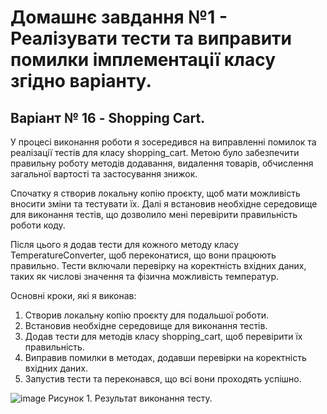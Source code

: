 # Домашнє завдання №1 - Реалізувати тести та виправити помилки імплементації класу згідно варіанту.
## Варіант № 16 - Shopping Cart.

У процесі виконання  роботи я зосередився на виправленні помилок та реалізації тестів для класу shopping_cart. Метою було забезпечити правильну роботу методів додавання, видалення товарів, обчислення загальної вартості та застосування знижок.

Спочатку я створив локальну копію проєкту, щоб мати можливість вносити зміни та тестувати їх. Далі я встановив необхідне середовище для виконання тестів, що дозволило мені перевірити правильність роботи коду.

Після цього я додав тести для кожного методу класу TemperatureConverter, щоб переконатися, що вони працюють правильно. Тести включали перевірку на коректність вхідних даних, таких як числові значення та фізична можливість температур.

Основні кроки, які я виконав:

1. Створив локальну копію проєкту для подальшої роботи.
2. Встановив необхідне середовище для виконання тестів.
3. Додав тести для методів класу shopping_cart, щоб перевірити їх правильність.
4. Виправив помилки в методах, додавши перевірки на коректність вхідних даних.
5. Запустив тести та переконався, що всі вони проходять успішно.


![image](https://github.com/user-attachments/assets/e43ca98a-f609-4774-be84-4f789e155de4)
Рисунок 1. Результат виконання тесту.
